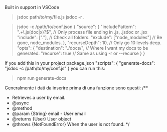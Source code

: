 Built in support in VSCode

> jsdoc path/to/my/file.js
> jsdoc -r .


> jsdoc -c /path/to/conf.json
{
    "source": {
        "includePattern": ".+\\.js(doc|x)?$",   // Only process file ending in .js, .jsdoc or .jsx
        "include": ["."],                       // Check all folders.
        "exclude": ["node_modules"]             // Be gone, node_modules.
    },
    "recurseDepth": 10,                         // Only go 10 levels deep.
    "opts": {
        "destination": "./docs/",               // Where I want my docs to be generated.
        "recurse": true                         // Same as using -r or --recurse
    }
}

If you add this in your project package.json
"scripts": {
    "generate-docs": "jsdoc -c /path/to/my/conf.js"
}
you can run this:
> npm run generate-docs


Generalmente i dati da inserire prima di una funzione sono questi:
/**
 * Retrieves a user by email.
 * @async
 * @method
 * @param {String} email - User email
 * @returns {User} User object
 * @throws {NotFoundError} When the user is not found.
 */